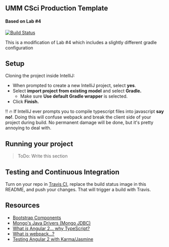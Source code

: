 ## UMM CSci Production Template
#### Based on Lab #4

[![Build Status](https://travis-ci.org/UMM-CSci-3601-S17/digital-display-garden-iteration-2-spraguesanborn.svg)](https://travis-ci.org/UMM-CSci-3601-S17/digital-display-garden-iteration-2-spraguesanborn)

This is a modification of Lab #4 which includes a slightly different
gradle configuration

## Setup

Cloning the project inside IntelliJ:

- When prompted to create a new IntelliJ project, select **yes**.
- Select **import project from existing model** and select **Gradle.**
  - Make sure **Use default Gradle wrapper** is selected.
- Click **Finish.**

:bangbang: :fire: If IntelliJ ever prompts you to compile typescript files into
javascript **say no!**. Doing this will confuse webpack and break the client
side of your project during build. No permanent damage will be done, but it's
pretty annoying to deal with.

## Running your project

> ToDo: Write this section

## Testing and Continuous Integration

Turn on your repo in [Travis CI][travis], replace the build status image in this README, and push your changes. That will trigger a build with Travis.

## Resources

- [Bootstrap Components][bootstrap]
- [Mongo's Java Drivers (Mongo JDBC)][mongo-jdbc]
- [What _is_ Angular 2... why TypeScript?][angular-2]
- [What _is_ webpack...?][whats-webpack]
- [Testing Angular 2 with Karma/Jasmine][angular2-karma-jasmine]

[angular-2]: https://www.infoq.com/articles/Angular2-TypeScript-High-Level-Overview
[angular2-karma-jasmine]: http://twofuckingdevelopers.com/2016/01/testing-angular-2-with-karma-and-jasmine/
[labtasks]: LABTASKS.md
[travis]: https://travis-ci.org/
[whats-webpack]: https://webpack.github.io/docs/what-is-webpack.html
[bootstrap]: https://getbootstrap.com/components/ 
[mongo-jdbc]: https://docs.mongodb.com/ecosystem/drivers/java/ 
